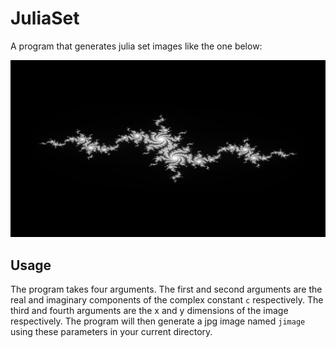 # JuliaSet

A program that generates julia set images like the one below:

![Julia Set Image](jimage.jpg)

## Usage

The program takes four arguments. The first and second arguments are the real and imaginary components of the complex constant `c` respectively. The third and fourth arguments are the x and y dimensions of the image respectively. The program will then generate a jpg image named `jimage` using these parameters in your current directory.